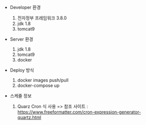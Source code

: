 - Developer 환경
  1) 전자정부 프레임워크 3.8.0
  2) jdk 1.8
  3) tomcat9


- Server 환경
  1) jdk 1.8
  2) tomcat9
  3) docker
  
- Deploy 방식
  1) docker images push/pull
  2) docker-compose up

- 스케쥴 정보
  1) Quarz Cron 식 사용
    => 참조 사이트 : https://www.freeformatter.com/cron-expression-generator-quartz.html

